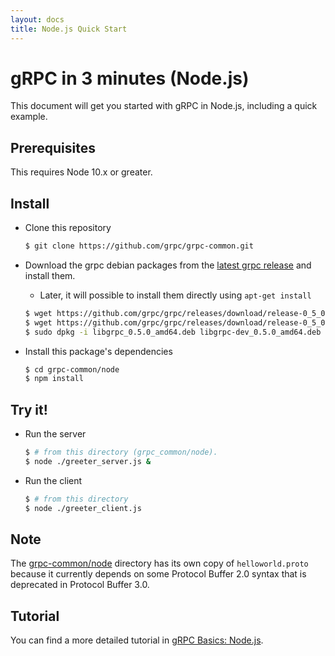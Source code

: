```yaml
---
layout: docs
title: Node.js Quick Start
---
```


<h1 class="page-header">gRPC in 3 minutes (Node.js)</h1>

<p class="lead">This document will get you started with gRPC in Node.js, including a quick example.</p>

Prerequisites
-------------

This requires Node 10.x or greater.

Install
-------

 - Clone this repository

   ```sh
   $ git clone https://github.com/grpc/grpc-common.git
   ```

 - Download the grpc debian packages from the [latest grpc release](https://github.com/grpc/grpc/releases) and install them.
   - Later, it will possible to install them directly using `apt-get install`

   ```sh
   $ wget https://github.com/grpc/grpc/releases/download/release-0_5_0/libgrpc_0.5.0_amd64.deb
   $ wget https://github.com/grpc/grpc/releases/download/release-0_5_0/libgrpc-dev_0.5.0_amd64.deb
   $ sudo dpkg -i libgrpc_0.5.0_amd64.deb libgrpc-dev_0.5.0_amd64.deb
   ```

 - Install this package's dependencies

   ```sh
   $ cd grpc-common/node
   $ npm install
   ```

Try it!
-------

 - Run the server

   ```sh
   $ # from this directory (grpc_common/node).
   $ node ./greeter_server.js &
   ```

 - Run the client

   ```sh
   $ # from this directory
   $ node ./greeter_client.js
   ```

Note
----

The <a href="https://github.com/grpc/grpc-common/tree/master/node">grpc-common/node</a> directory has its own copy of `helloworld.proto` because it currently depends on
some Protocol Buffer 2.0 syntax that is deprecated in Protocol Buffer 3.0.

Tutorial
--------

You can find a more detailed tutorial in [gRPC Basics: Node.js](/docs/tutorials/basic/node.html).
